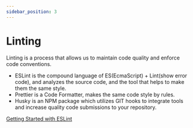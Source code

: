 ```yaml
---
sidebar_position: 3
---
```


# Linting

Linting is a process that allows us to maintain code quality and enforce code conventions.
- ESLint is the compound language of ES(EcmaScript) + Lint(show error code), and analyzes the source code, and the tool that helps to make them the same style.
- Prettier is a Code Formatter, makes the same code style by rules. 
- Husky is an NPM package which utilizes GIT hooks to integrate tools and increase quality code submissions to your repository.

[Getting Started with ESLint](https://eslint.org/docs/latest/use/getting-started)